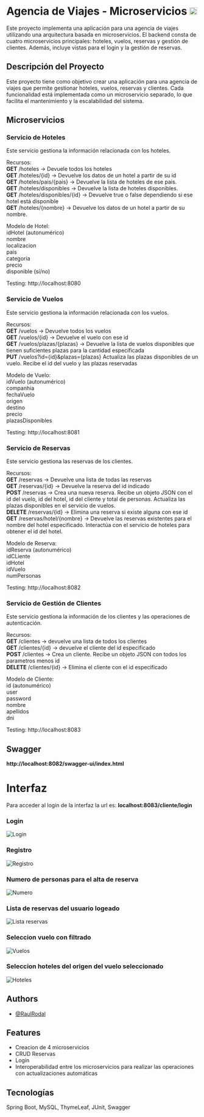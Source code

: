 # Agencia de Viajes - Microservicios <code><img height="20" alt="spring" src="https://img.shields.io/badge/Spring-6DB33F?style=for-the-badge&logo=spring&logoColor=white"></code>
Este proyecto implementa una aplicación para una agencia de viajes utilizando una arquitectura basada en microservicios. El backend consta de cuatro microservicios principales: hoteles, vuelos, reservas y gestión de clientes. Además, incluye vistas para el login y la gestión de reservas.

## Descripción del Proyecto
Este proyecto tiene como objetivo crear una aplicación para una agencia de viajes que permite gestionar hoteles, vuelos, reservas y clientes. Cada funcionalidad está implementada como un microservicio separado, lo que facilita el mantenimiento y la escalabilidad del sistema.

## Microservicios
### Servicio de Hoteles
Este servicio gestiona la información relacionada con los hoteles.

Recursos:  
**GET** /hoteles -> Devuele todos los hoteles<br />
**GET** /hoteles/{id} -> Devuelve los datos de un hotel a partir de su id<br />
**GET** /hoteles/pais/{pais} -> Devuelve la lista de hoteles de ese pais.<br />
**GET** /hoteles/disponibles -> Devuelve la lista de hoteles disponibles.<br />
**GET** /hoteles/disponibles/{id} -> Devuelve true o false dependiendo si ese hotel está disponible<br />
**GET** /hoteles/{nombre} -> Devuelve los datos de un hotel a partir de su nombre.<br />

Modelo de Hotel:  
idHotel (autonumérico)  
nombre  
localizacion  
pais  
categoria  
precio  
disponible (sí/no)  

Testing: http://localhost:8080

### Servicio de Vuelos
Este servicio gestiona la información relacionada con los vuelos.

Recursos:  
**GET** /vuelos -> Devuelve todos los vuelos  
**GET** /vuelos/{id} -> Devuelve el vuelo con ese id  
**GET** /vuelos/plazas/{plazas} -> Devuelve la lista de vuelos disponibles que tienen suficientes plazas para la cantidad especificada  
**PUT** /vuelos?id={id}&plazas={plazas}  Actualiza las plazas disponibles de un vuelo. Recibe el id del vuelo y las plazas reservadas  

Modelo de Vuelo:  
idVuelo (autonumérico)  
companhia  
fechaVuelo  
origen  
destino  
precio  
plazasDisponibles  

Testing: http://localhost:8081

### Servicio de Reservas
Este servicio gestiona las reservas de los clientes.

Recursos:  
**GET** /reservas -> Devuelve una lista de todas las reservas  
**GET** /reservas/{id} -> Devuelve la reserva del id indicado  
**POST** /reservas -> Crea una nueva reserva. Recibe un objeto JSON con el id del vuelo, id del hotel, id del cliente y               total de personas. Actualiza las plazas disponibles en el servicio de vuelos.  
**DELETE** /reservas/{id} -> Elimina una reserva si existe alguna con ese id  
**GET** /reservas/hotel/{nombre} -> Devuelve las reservas existentes para el nombre del hotel especificado. Interactúa con           el servicio de hoteles para obtener el id del hotel.  

Modelo de Reserva:   
idReserva (autonumérico)  
idCLiente  
idHotel  
idVuelo  
numPersonas  

Testing: http://localhost:8082

### Servicio de Gestión de Clientes
Este servicio gestiona la información de los clientes y las operaciones de autenticación.

Recursos:  
**GET** /clientes -> devuelve una lista de todos los clientes  
**GET** /clientes/{id} -> devuelve el cliente del id especificado  
**POST** /clientes -> Crea un cliente. Recibe un objeto JSON con todos los parametros menos id  
**DELETE** /clientes/{id} -> Elimina el cliente con el id especificado  

Modelo de Cliente:  
id (autonumérico)  
user  
password  
nombre  
apellidos  
dni  

Testing: http://localhost:8083

## Swagger
**http://localhost:8082/swagger-ui/index.html**

# Interfaz
Para acceder al login de la interfaz la url es: **localhost:8083/cliente/login**  

### Login
![Login](img/login.png?raw=true "Login")

### Registro
![Registro](img/register.png?raw=true "Registro")

### Numero de personas para el alta de reserva
![Numero](img/numPersonas.png?raw=true "Numero personas")

### Lista de reservas del usuario logeado
![Lista reservas](img/list.png?raw=true "Lista reservas")

### Seleccion vuelo con filtrado
![Vuelos](img/vuelos.png?raw=true "Vuelos")

### Seleccion hoteles del origen del vuelo seleccionado
![Hoteles](img/hoteles.png?raw=true "Hoteles")


## Authors

- [@RaulRodal](https://www.github.com/raulrodal)


## Features

- Creacion de 4 microservicios
- CRUD Reservas
- Login
- Interoperabilidad entre los microservicios para realizar las operaciones con actualizaciones automáticas

## Tecnologías
Spring Boot, MySQL, ThymeLeaf, JUnit, Swagger
